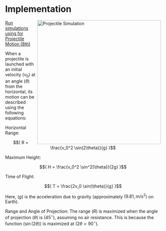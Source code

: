 # Implementation

<img align="right" src="https://mg-2025p03.github.io/physics/ProjectileMotion.png" alt="Projectile Simulation" width="400px" height="400px">

[Run simulations using for Projectile Motion (8th)](https://mg-2025p03.github.io/physics/Physics/1%20Mechanics/pNewAngle20250327.html)

When a projectile is launched with an initial velocity $( v_0 )$ at an angle $( \theta )$ from the horizontal, its motion can be described using the following equations:

Horizontal Range: 

$$( R = \frac{v_0^2 \sin(2\theta)}{g} )$$

Maximum Height: 

$$( H = \frac{v_0^2 \sin^2(\theta)}{2g} )$$

Time of Flight: 

$$( T = \frac{2v_0 \sin(\theta)}{g} )$$

Here, $( g )$ is the acceleration due to gravity (approximately $( 9.81 , \text{m/s}^2 )$ on Earth).

Range and Angle of Projection: The range $( R )$ is maximized when the angle of projection $( \theta )$ is $( 45^\circ )$, assuming no air resistance. This is because the function $( \sin(2\theta) )$ is maximized at $( 2\theta = 90^\circ )$.